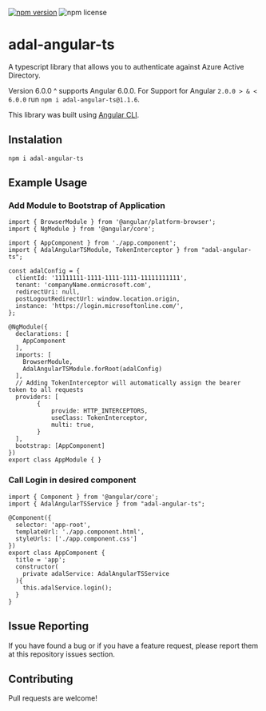 <!--TODO: Add how to use interceptor -->
[![npm version](https://badge.fury.io/js/adal-angular-ts.svg)](https://badge.fury.io/js/adal-angular-ts)
![npm license](https://img.shields.io/npm/l/express.svg)

# adal-angular-ts
A typescript library that allows you to authenticate against Azure Active Directory. 

Version 6.0.0 ^ supports Angular 6.0.0. For Support for Angular `2.0.0 > & < 6.0.0` run `npm i adal-angular-ts@1.1.6`.

This library was built using [Angular CLI](https://github.com/angular/angular-cli/wiki/stories-create-library).

## Instalation
```
npm i adal-angular-ts
```

## Example Usage

### Add Module to Bootstrap of Application
```
import { BrowserModule } from '@angular/platform-browser';
import { NgModule } from '@angular/core';

import { AppComponent } from './app.component';
import { AdalAngularTSModule, TokenInterceptor } from "adal-angular-ts";

const adalConfig = {
  clientId: '11111111-1111-1111-1111-11111111111',
  tenant: 'companyName.onmicrosoft.com',
  redirectUri: null,
  postLogoutRedirectUrl: window.location.origin,
  instance: 'https://login.microsoftonline.com/',
};

@NgModule({
  declarations: [
    AppComponent
  ],
  imports: [
    BrowserModule,
    AdalAngularTSModule.forRoot(adalConfig)
  ],
  // Adding TokenInterceptor will automatically assign the bearer token to all requests
  providers: [
        {
            provide: HTTP_INTERCEPTORS,
            useClass: TokenInterceptor,
            multi: true,
        }
  ],
  bootstrap: [AppComponent]
})
export class AppModule { }
```

### Call Login in desired component
```
import { Component } from '@angular/core';
import { AdalAngularTSService } from "adal-angular-ts";

@Component({
  selector: 'app-root',
  templateUrl: './app.component.html',
  styleUrls: ['./app.component.css']
})
export class AppComponent {
  title = 'app';
  constructor(
    private adalService: AdalAngularTSService
  ){
    this.adalService.login();
  }
}
```


## Issue Reporting

If you have found a bug or if you have a feature request, please report them at this repository issues section. 

## Contributing

Pull requests are welcome!
